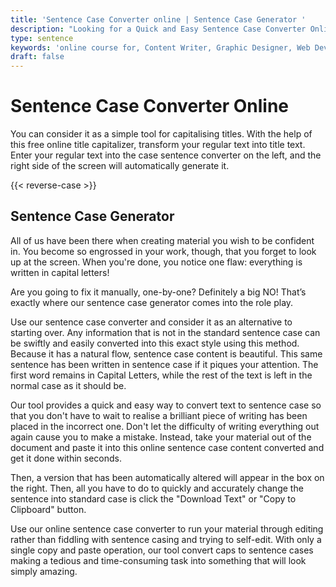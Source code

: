 ```yaml
---
title: 'Sentence Case Converter online | Sentence Case Generator '
description: "Looking for a Quick and Easy Sentence Case Converter Online? Use This Online Sentence Case Converter to Get Sentence Casing. Convert to sentence case"
type: sentence
keywords: 'online course for, Content Writer, Graphic Designer, Web Developer, Software Engineer, Frontend Developer graphic designer, UI designer, digital marketing'
draft: false
---
```


# Sentence Case Converter Online

You can consider it as a simple tool for capitalising titles. With the help of this free online title capitalizer, transform your regular text into title text. Enter your regular text into the case sentence converter on the left, and the right side of the screen will automatically generate it.


{{< reverse-case >}}

## Sentence Case Generator

All of us have been there when creating material you wish to be confident in. You become so engrossed in your work, though, that you forget to look up at the screen. When you're done, you notice one flaw: everything is written in capital letters! 

Are you going to fix it manually, one-by-one? Definitely a big NO! That’s exactly where our sentence case generator comes into the role play. 

Use our sentence case converter and consider it as an alternative to starting over. Any information that is not in the standard sentence case can be swiftly and easily converted into this exact style using this method. Because it has a natural flow, sentence case content is beautiful. This same sentence has been written in sentence case if it piques your attention. The first word remains in Capital Letters, while the rest of the text is left in the normal case as it should be.

Our tool provides a quick and easy way to convert text to sentence case so that you don't have to wait to realise a brilliant piece of writing has been placed in the incorrect one. Don't let the difficulty of writing everything out again cause you to make a mistake. Instead, take your material out of the document and paste it into this online sentence case content converted and get it done within seconds. 

Then, a version that has been automatically altered will appear in the box on the right. Then, all you have to do to quickly and accurately change the sentence into standard case is click the "Download Text" or "Copy to Clipboard" button.

Use our online sentence case converter to run your material through editing rather than fiddling with sentence casing and trying to self-edit. With only a single copy and paste operation, our tool convert caps to sentence cases making a tedious and time-consuming task into something that will look simply amazing.
